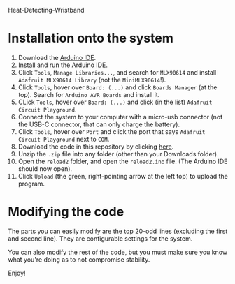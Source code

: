 Heat-Detecting-Wristband

# Installation onto the system
1. Download the [Arduino IDE](https://www.arduino.cc/en/software).
2. Install and run the Arduino IDE.
3. Click `Tools`, `Manage Libraries...`, and search for `MLX90614` and install `Adafruit MLX90614 Library` (not the `MiniMLX90614`!).
4. Click `Tools`, hover over `Board: (...)` and click `Boards Manager` (at the top). Search for `Arduino AVR Boards` and install it.
5. CLick `Tools`, hover over `Board: (...)` and click (in the list) `Adafruit Circuit Playground`.
6. Connect the system to your computer with a micro-usb connector (not the USB-C connector, that can only charge the battery).
7. Click `Tools`, hover over `Port` and click the port that says `Adafruit Circuit Playground` next to `COM`.
8. Download the code in this repository by clicking [here](https://github.com/CocoTheOwner/Heat-Detecting-Wristband/archive/refs/heads/main.zip).
9. Unzip the `.zip` file into any folder (other than your Downloads folder).
10. Open the `reload2` folder, and open the `reload2.ino` file. (The Arduino IDE should now open).
11. Click `Upload` (the green, right-pointing arrow at the left top) to upload the program.

# Modifying the code
The parts you can easily modify are the top 20-odd lines (excluding the first and second line). 
They are configurable settings for the system.

You can also modify the rest of the code, but you must make sure you know what you're doing as to not compromise stability.

Enjoy!
